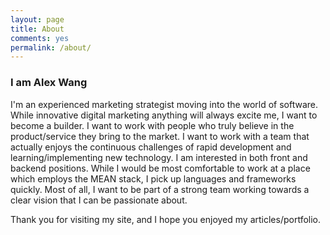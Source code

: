 ```yaml
---
layout: page
title: About
comments: yes
permalink: /about/
---
```



### I am Alex Wang

I'm an experienced marketing strategist moving into the world of software. While innovative digital marketing anything will always excite me, I want to become a builder. I want to work with people who truly believe in the product/service they bring to the market. I want to work with a team that actually enjoys the continuous challenges of rapid development and learning/implementing new technology. I am interested in both front and backend positions. While I would be most comfortable to work at a place which employs the MEAN stack, I pick up languages and frameworks quickly. Most of all, I want to be part of a strong team working towards a clear vision that I can be passionate about.

Thank you for visiting my site, and I hope you enjoyed my articles/portfolio.





